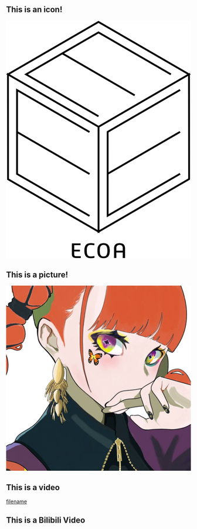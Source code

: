 ## This is an icon!

![](https://raw.githubusercontent.com/even904/Images/main/pic/ECOA.png)

## This is a picture!

![](https://raw.githubusercontent.com/even904/Images/main/pic/JQYL.jpg)

## This is a video

[filename](_media/BA.mp4 ":include :type=video width=100%")

## This is a Bilibili Video

<!-- &lt;iframe src="https://player.bilibili.com/player.html?bvid=BV1NE4m1d7n7&page=1" scrolling="no" border="0" frameborder="no" framespacing="0" allowfullscreen="true"&gt;&lt;/iframe&gt; -->

<!-- <iframe src="https://player.bilibili.com/player.html?bvid=BV1NE4m1d7n7&page=1" style="width:800px; height:600px; border:none;" scrolling="no" border="0" frameborder="no" framespacing="0" allowfullscreen="true"></iframe> -->